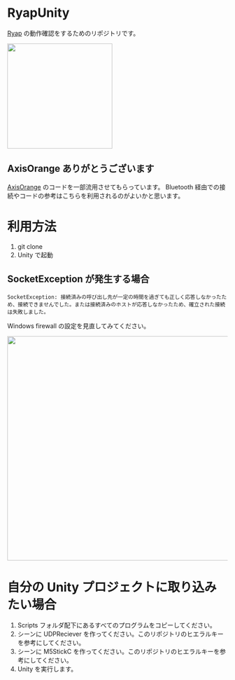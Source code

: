 # RyapUnity
[Ryap](https://github.com/machidyo/Ryap) の動作確認をするためのリポジトリです。

<img src="https://user-images.githubusercontent.com/1772636/113173226-22ac7d00-9284-11eb-9c0f-ec699440feef.gif" width=240 />

## AxisOrange ありがとうございます
[AxisOrange](https://github.com/naninunenoy/AxisOrange) のコードを一部流用させてもらっています。 Bluetooth 経由での接続やコードの参考はこちらを利用されるのがよいかと思います。

# 利用方法
1. git clone
2. Unity で起動

## SocketException が発生する場合
```
SocketException: 接続済みの呼び出し先が一定の時間を過ぎても正しく応答しなかったため、接続できませんでした。または接続済みのホストが応答しなかったため、確立された接続は失敗しました。
```

Windows firewall の設定を見直してみてください。

<img src="https://user-images.githubusercontent.com/1772636/111017109-cb3d8e80-83f4-11eb-9332-92aac86aa45c.jpg" width=512 />

# 自分の Unity プロジェクトに取り込みたい場合
1. Scripts フォルダ配下にあるすべてのプログラムをコピーしてください。
2. シーンに UDPReciever を作ってください。このリポジトリのヒエラルキーを参考にしてください。
3. シーンに M5StickC を作ってください。このリポジトリのヒエラルキーを参考にしてください。
4. Unity を実行します。
